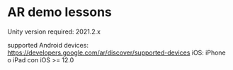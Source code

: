 # AR demo lessons

Unity version required: 2021.2.x

supported
Android devices: https://developers.google.com/ar/discover/supported-devices
iOS: iPhone o iPad con iOS >= 12.0
